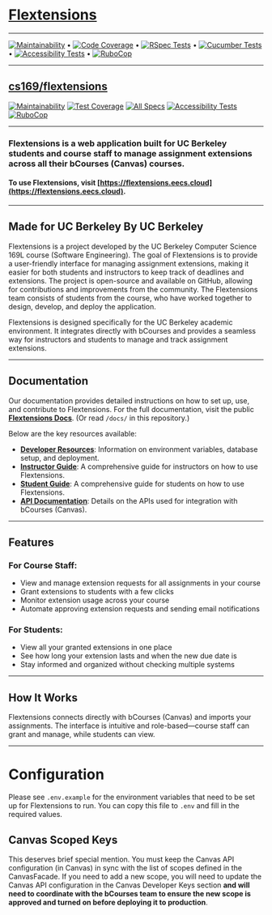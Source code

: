 # [Flextensions](https://flextensions.eecs.cloud)
---

[![Maintainability](https://qlty.sh/gh/berkeley-cdss/projects/flextensions/maintainability.svg)](https://qlty.sh/gh/berkeley-cdss/projects/flextensions) •
[![Code Coverage](https://qlty.sh/gh/berkeley-cdss/projects/flextensions/coverage.svg)](https://qlty.sh/gh/berkeley-cdss/projects/flextensions) •
[![RSpec Tests](https://github.com/berkeley-cdss/flextensions/actions/workflows/rspec.yml/badge.svg)](https://github.com/berkeley-cdss/flextensions/actions/workflows/rspec.yml) •
[![Cucumber Tests](https://github.com/berkeley-cdss/flextensions/actions/workflows/cucumber.yml/badge.svg)](https://github.com/berkeley-cdss/flextensions/actions/workflows/cucumber.yml) •
[![Accessibility Tests](https://github.com/berkeley-cdss/flextensions/actions/workflows/a11y.yml/badge.svg)](https://github.com/berkeley-cdss/flextensions/actions/workflows/a11y.yml) •
[![RuboCop](https://github.com/berkeley-cdss/flextensions/actions/workflows/rubocop.yml/badge.svg)](https://github.com/berkeley-cdss/flextensions/actions/workflows/rubocop.yml)

---

## [cs169/flextensions](https://github.com/cs169/flextensions)
[![Maintainability](https://api.codeclimate.com/v1/badges/8d99ec9a1784ddba34ac/maintainability)](https://codeclimate.com/github/cs169/flextensions/maintainability)
[![Test Coverage](https://api.codeclimate.com/v1/badges/8d99ec9a1784ddba34ac/test_coverage)](https://codeclimate.com/github/cs169/flextensions/test_coverage)
[![All Specs](https://github.com/cs169/flextensions/actions/workflows/main.yml/badge.svg)](https://github.com/cs169/flextensions/actions/workflows/main.yml)
[![Accessibility Tests](https://github.com/cs169/flextensions/actions/workflows/a11y.yml/badge.svg)](https://github.com/cs169/flextensions/actions/workflows/a11y.yml)
[![RuboCop](https://github.com/cs169/flextensions/actions/workflows/rubocop.yml/badge.svg)](https://github.com/cs169/flextensions/actions/workflows/rubocop.yml)

---
### **Flextensions** is a web application built for UC Berkeley students and course staff to manage assignment extensions across all their bCourses (Canvas) courses.
#### To use Flextensions, visit [https://flextensions.eecs.cloud](https://flextensions.eecs.cloud).


---

## Made for UC Berkeley By UC Berkeley
Flextensions is a project developed by the UC Berkeley Computer Science 169L course (Software Engineering). The goal of Flextensions is to provide a user-friendly interface for managing assignment extensions, making it easier for both students and instructors to keep track of deadlines and extensions.
The project is open-source and available on GitHub, allowing for contributions and improvements from the community. The Flextensions team consists of students from the course, who have worked together to design, develop, and deploy the application.

Flextensions is designed specifically for the UC Berkeley academic environment. It integrates directly with bCourses and provides a seamless way for instructors and students to manage and track assignment extensions.


---


## Documentation
Our documentation provides detailed instructions on how to set up, use, and contribute to Flextensions.
For the full documentation, visit the public **[Flextensions Docs](https://berkeley-cdss.github.io/flextensions)**. (Or read `/docs/` in this repository.)

Below are the key resources available:
- **[Developer Resources](https://berkeley-cdss.github.io/flextensions/developers)**: Information on environment variables, database setup, and deployment.
- **[Instructor Guide](https://berkeley-cdss.github.io/flextensions/instructors)**: A comprehensive guide for instructors on how to use Flextensions.
- **[Student Guide](https://berkeley-cdss.github.io/flextensions/students)**: A comprehensive guide for students on how to use Flextensions.
- **[API Documentation](https://github.com/saasbook/esaas-swagger)**: Details on the APIs used for integration with bCourses (Canvas).

---

## Features

### For Course Staff:
- View and manage extension requests for all assignments in your course
- Grant extensions to students with a few clicks
- Monitor extension usage across your course
- Automate approving extension requests and sending email notifications

### For Students:
- View all your granted extensions in one place
- See how long your extension lasts and when the new due date is
- Stay informed and organized without checking multiple systems

---

## How It Works

Flextensions connects directly with bCourses (Canvas) and imports your assignments. The interface is intuitive and role-based—course staff can grant and manage, while students can view.

---

# Configuration

Please see `.env.example` for the environment variables that need to be set up for Flextensions to run. You can copy this file to `.env` and fill in the required values.

## Canvas Scoped Keys

This deserves brief special mention. You must keep the Canvas API configuration (in Canvas) in sync with the list of scopes defined in the CanvasFacade. If you need to add a new scope, you will need to update the Canvas API configuration in the Canvas Developer Keys section **and will need to coordinate with the bCourses team to ensure the new scope is approved and turned on before deploying it to production**.
